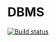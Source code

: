 # DBMS
[![Build status](https://ci.appveyor.com/api/projects/status/2asiag1ooib3bul7?svg=true)](https://ci.appveyor.com/project/NikitaRodan/dbms)
